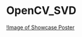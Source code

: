 # OpenCV_SVD
[!Image of Showcase Poster]((https://user-images.githubusercontent.com/59679274/150664310-70be1f8b-b07d-43b8-b33f-4d2f99dba1ef.png))
